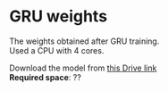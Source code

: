 # GRU weights

The weights obtained after GRU training.  
Used a CPU with 4 cores.

Download the model from [this Drive link](https://drive.google.com/drive/folders/1o_exDi-gA0X1kSBTl9qUPpEGWZBX-MFy)  
**Required space**: ??
